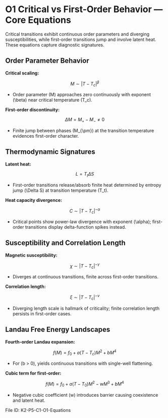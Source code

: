 # O1 Critical vs First-Order Behavior — Core Equations

Critical transitions exhibit continuous order parameters and diverging susceptibilities, while first-order transitions jump and involve latent heat. These equations capture diagnostic signatures.

## Order Parameter Behavior
**Critical scaling:**

$$M \sim |T - T_{c}|^{\beta}$$

- Order parameter \(M\) approaches zero continuously with exponent \(\beta\) near critical temperature \(T_c\).

**First-order discontinuity:**

$$\Delta M = M_{+} - M_{-} \neq 0$$

- Finite jump between phases \(M_{\pm}\) at the transition temperature evidences first-order character.

## Thermodynamic Signatures
**Latent heat:**

$$L = T_{t} \Delta S$$

- First-order transitions release/absorb finite heat determined by entropy jump \(\Delta S\) at transition temperature \(T_t\).

**Heat capacity divergence:**

$$C \sim |T - T_{c}|^{-\alpha}$$

- Critical points show power-law divergence with exponent \(\alpha\); first-order transitions display delta-function spikes instead.

## Susceptibility and Correlation Length
**Magnetic susceptibility:**

$$\chi \sim |T - T_{c}|^{-\gamma}$$

- Diverges at continuous transitions, finite across first-order transitions.

**Correlation length:**

$$\xi \sim |T - T_{c}|^{-\nu}$$

- Diverging length scale is hallmark of criticality; finite correlation length persists in first-order cases.

## Landau Free Energy Landscapes
**Fourth-order Landau expansion:**

$$f(M) = f_{0} + a (T - T_{c}) M^{2} + b M^{4}$$

- For \(b > 0\), yields continuous transitions with single-well flattening.

**Cubic term for first-order:**

$$f(M) = f_{0} + a (T - T_{0}) M^{2} - w M^{3} + b M^{4}$$

- Negative cubic coefficient \(w\) introduces barrier causing coexistence and latent heat.

File ID: K2-P5-C1-O1-Equations
